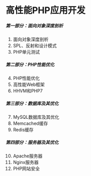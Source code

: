 # 高性能PHP应用开发
##### 第一部分：面向对象深度剖析
1. 面向对象深度剖析
2. SPL、反射和设计模式
3. PHP单元测试
##### 第二部分：PHP性能优化
4. PHP性能优化
5. 高性能Web框架
6. HHVM和PHP7
##### 第三部分：数据库及其优化
7. MySQL数据库及其优化
8. Memcached缓存
9. Redis缓存
##### 第四部分：服务器及其优化
10. Apache服务器
11. Nginx服务器
12. PHP网站安全